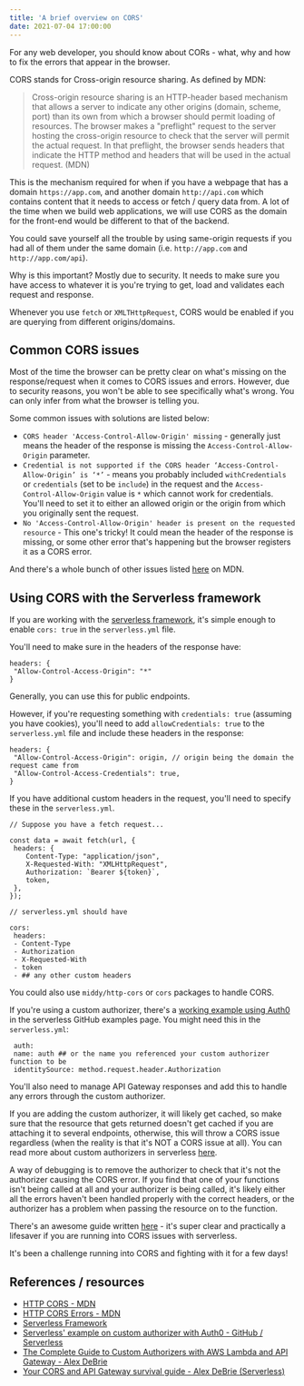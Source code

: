 ```yaml
---
title: 'A brief overview on CORS'
date: 2021-07-04 17:00:00
---
```


For any web developer, you should know about CORs - what, why and how to fix the errors that appear in the browser.

CORS stands for Cross-origin resource sharing. As defined by MDN:

> Cross-origin resource sharing is an HTTP-header based mechanism that allows a server to indicate any other origins (domain, scheme, port) than its own from which a browser should permit loading of resources. The browser makes a "preflight" request to the server hosting the cross-origin resource to check that the server will permit the actual request. In that preflight, the browser sends headers that indicate the HTTP method and headers that will be used in the actual request. (MDN)

This is the mechanism required for when if you have a webpage that has a domain `https://app.com`, and another domain `http://api.com` which contains content that it needs to access or fetch / query data from.
A lot of the time when we build web applications, we will use CORS as the domain for the front-end would be different to that of the backend.

You could save yourself all the trouble by using same-origin requests if you had all of them under the same domain (i.e. `http://app.com` and `http://app.com/api`).

Why is this important? Mostly due to security. It needs to make sure you have access to whatever it is you're trying to get, load and validates each request and response.

Whenever you use `fetch` or `XMLTHttpRequest`, CORS would be enabled if you are querying from different origins/domains.

## Common CORS issues

Most of the time the browser can be pretty clear on what's missing on the response/request when it comes to CORS issues and errors. However, due to security reasons, you won't be able to see specifically what's wrong. You can only infer from what the browser is telling you.

Some common issues with solutions are listed below:

- `CORS header 'Access-Control-Allow-Origin' missing` - generally just means the header of the response is missing the `Access-Control-Allow-Origin` parameter.
- `Credential is not supported if the CORS header ‘Access-Control-Allow-Origin’ is ‘*’` - means you probably included `withCredentials` or `credentials` (set to be `include`) in the request and the `Access-Control-Allow-Origin` value is `*` which cannot work for credentials. You'll need to set it to either an allowed origin or the origin from which you originally sent the request.
- `No 'Access-Control-Allow-Origin' header is present on the requested resource` - This one's tricky! It could mean the header of the response is missing, or some other error that's happening but the browser registers it as a CORS error.

And there's a whole bunch of other issues listed [here](https://developer.mozilla.org/en-US/docs/Web/HTTP/CORS/Errors) on MDN.

## Using CORS with the Serverless framework

If you are working with the [serverless framework](https://www.serverless.com/), it's simple enough to enable `cors: true` in the `serverless.yml` file.

You'll need to make sure in the headers of the response have:

```
headers: {
 "Allow-Control-Access-Origin": "*"
}

```

Generally, you can use this for public endpoints.

However, if you're requesting something with `credentials: true` (assuming you have cookies), you'll need to add `allowCredentials: true` to the `serverless.yml` file and include these headers in the response:

```
headers: {
 "Allow-Control-Access-Origin": origin, // origin being the domain the request came from
 "Allow-Control-Access-Credentials": true,
}

```

If you have additional custom headers in the request, you'll need to specify these in the `serverless.yml`.

```
// Suppose you have a fetch request...

const data = await fetch(url, {
 headers: {
    Content-Type: "application/json",
    X-Requested-With: "XMLHttpRequest",
    Authorization: `Bearer ${token}`,
    token,
 },
});

// serverless.yml should have

cors:
 headers:
 - Content-Type
 - Authorization
 - X-Requested-With
 - token
 - ## any other custom headers

```

You could also use `middy/http-cors` or `cors` packages to handle CORS.

If you're using a custom authorizer, there's a [working example using Auth0](https://github.com/serverless/examples/tree/master/aws-node-auth0-custom-authorizers-api) in the serverless GitHub examples page. You might need this in the `serverless.yml`:

```
 auth:
 name: auth ## or the name you referenced your custom authorizer function to be
 identitySource: method.request.header.Authorization

```

You'll also need to manage API Gateway responses and add this to handle any errors through the custom authorizer.

If you are adding the custom authorizer, it will likely get cached, so make sure that the resource that gets returned doesn't get cached if you are attaching it to several endpoints, otherwise, this will throw a CORS issue regardless (when the reality is that it's NOT a CORS issue at all). You can read more about custom authorizers in serverless [here](https://www.alexdebrie.com/posts/lambda-custom-authorizers/).

A way of debugging is to remove the authorizer to check that it's not the authorizer causing the CORS error. If you find that one of your functions isn't being called at all and your authorizer is being called, it's likely either all the errors haven't been handled properly with the correct headers, or the authorizer has a problem when passing the resource on to the function.

There's an awesome guide written [here](https://www.serverless.com/blog/cors-api-gateway-survival-guide) - it's super clear and practically a lifesaver if you are running into CORS issues with serverless.

It's been a challenge running into CORS and fighting with it for a few days!

## References / resources

- [HTTP CORS - MDN](https://developer.mozilla.org/en-US/docs/Web/HTTP/CORS)
- [HTTP CORS Errors - MDN](https://developer.mozilla.org/en-US/docs/Web/HTTP/CORS/Errors)
- [Serverless Framework](https://www.serverless.com/)
- [Serverless' example on custom authorizer with Auth0 - GitHub / Serverless](https://github.com/serverless/examples/tree/master/aws-node-auth0-custom-authorizers-api)
- [The Complete Guide to Custom Authorizers with AWS Lambda and API Gateway - Alex DeBrie](https://www.alexdebrie.com/posts/lambda-custom-authorizers/)
- [Your CORS and API Gateway survival guide - Alex DeBrie (Serverless)](https://www.serverless.com/blog/cors-api-gateway-survival-guide)
